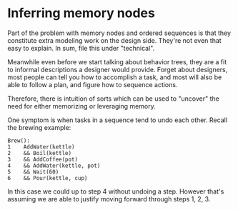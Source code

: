 # Inferring memory nodes

Part of the problem with memory nodes and ordered sequences is that they constitute extra modeling work on the design side. They're not even that easy to explain. In sum, file this under "technical".

Meanwhile even before we start talking about behavior trees, they are a fit to informal descriptions a designer would provide. Forget about designers, most people can tell you how to accomplish a task, and most will also be able to follow a plan, and figure how to sequence actions.

Therefore, there is intuition of sorts which can be used to "uncover" the need for either memorizing or leveraging memory.

One symptom is when tasks in a sequence tend to undo each other. Recall the brewing example:

```
Brew():
1    AddWater(kettle)
2    && Boil(kettle)
3    && AddCoffee(pot)
4    && AddWater(kettle, pot)
5    && Wait(60)
6    && Pour(kettle, cup)
```

In this case we could up to step 4 without undoing a step. However that's assuming we are able to justify moving forward through steps 1, 2, 3. 
